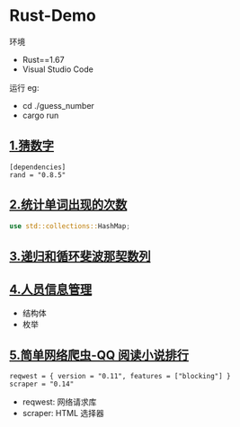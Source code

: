 # Rust-Demo

环境

- Rust==1.67
- Visual Studio Code

运行 eg:

- cd ./guess_number
- cargo run

## [1.猜数字](/guess_number)

```
[dependencies]
rand = "0.8.5"
```

## [2.统计单词出现的次数](/word_count)

```rust
use std::collections::HashMap;
```

## [3.递归和循环斐波那契数列](/fibonacci_seq)

## [4.人员信息管理](/manage_info)

- 结构体
- 枚举

## [5.简单网络爬虫-QQ 阅读小说排行](/web_crawler)

```
reqwest = { version = "0.11", features = ["blocking"] }
scraper = "0.14"
```

- reqwest: 网络请求库
- scraper: HTML 选择器
